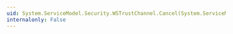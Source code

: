 ```yaml
---
uid: System.ServiceModel.Security.WSTrustChannel.Cancel(System.ServiceModel.Channels.Message)
internalonly: False
---
```

